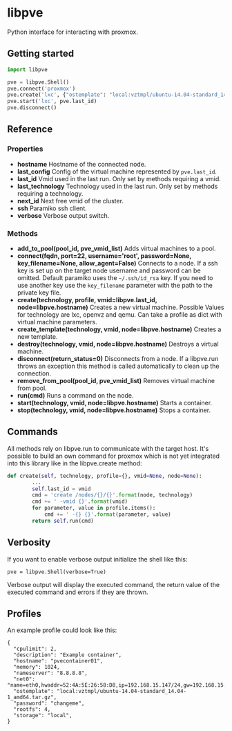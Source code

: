 # libpve

Python interface for interacting with proxmox.

## Getting started

```python
import libpve

pve = libpve.Shell()
pve.connect('proxmox')
pve.create('lxc', {"ostemplate": "local:vztmpl/ubuntu-14.04-standard_14.04-1_amd64.tar.gz"})
pve.start('lxc', pve.last_id)
pve.disconnect()
```

## Reference

### Properties

* **hostname** Hostname of the connected node.
* **last_config** Config of the virtual machine represented by `pve.last_id`.
* **last_id** Vmid used in the last run. Only set by methods requiring a vmid.
* **last_technology** Technology used in the last run. Only set by methods requiring a technology.
* **next_id** Next free vmid of the cluster.
* **ssh** Paramiko ssh client.
* **verbose** Verbose output switch.

### Methods

* **add_to_pool(pool_id, pve_vmid_list)** Adds virtual machines to a pool.
* **connect(fqdn, port=22, username='root', password=None, key_filename=None, allow_agent=False)** Connects to a node. If a ssh key is set up on the target node username and password can be omitted. Default paramiko uses the `~/.ssh/id_rsa` key. If you need to use another key use the `key_filename` parameter with the path to the private key file.
* **create(technology, profile, vmid=libpve.last_id, node=libpve.hostname)** Creates a new virtual machine. Possible Values for technology are lxc, openvz and qemu. Can take a profile as dict with virtual machine parameters.
* **create_template(technology, vmid, node=libpve.hostname)** Creates a new template.
* **destroy(technology, vmid, node=libpve.hostname)** Destroys a virtual machine.
* **disconnect(return_status=0)** Disconnects from a node. If a libpve.run throws an exception this method is called automatically to clean up the connection.
* **remove_from_pool(pool_id, pve_vmid_list)** Removes virtual machine from pool.
* **run(cmd)** Runs a command on the node.
* **start(technology, vmid, node=libpve.hostname)** Starts a container.
* **stop(technology, vmid, node=libpve.hostname)** Stops a container.

## Commands

All methods rely on libpve.run to communicate with the target host. It's possible to build an own command for proxmox which is not yet integrated into this library like in the libpve.create method:

```python
def create(self, technology, profile={}, vmid=None, node=None):
        ...
        self.last_id = vmid
        cmd = 'create /nodes/{}/{}'.format(node, technology)
        cmd += ' -vmid {}'.format(vmid)
        for parameter, value in profile.items():
            cmd += ' -{} {}'.format(parameter, value)
        return self.run(cmd)
```

## Verbosity

If you want to enable verbose output initialize the shell like this:

```
pve = libpve.Shell(verbose=True)
```

Verbose output will display the executed command, the return value of the executed command and errors if they are thrown.

## Profiles

An example profile could look like this:

```
{
  "cpulimit": 2,
  "description": "Example container",
  "hostname": "pvecontainer01",
  "memory": 1024,
  "nameserver": "8.8.8.8",
  "net0": "name=eth0,hwaddr=52:4A:5E:26:58:D8,ip=192.168.15.147/24,gw=192.168.15.1,bridge=vmbr0",
  "ostemplate": "local:vztmpl/ubuntu-14.04-standard_14.04-1_amd64.tar.gz",
  "password": "changeme",
  "rootfs": 4,
  "storage": "local",
}
```